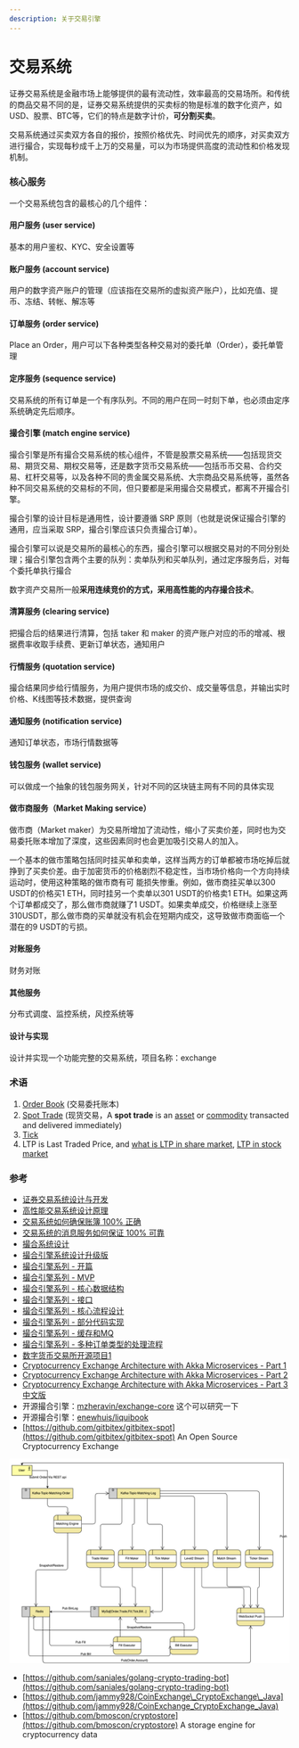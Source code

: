 ```yaml
---
description: 关于交易引擎
---
```


# 交易系统

证券交易系统是金融市场上能够提供的最有流动性，效率最高的交易场所。和传统的商品交易不同的是，证券交易系统提供的买卖标的物是标准的数字化资产，如USD、股票、BTC等，它们的特点是数字计价，**可分割买卖**。

交易系统通过买卖双方各自的报价，按照价格优先、时间优先的顺序，对买卖双方进行撮合，实现每秒成千上万的交易量，可以为市场提供高度的流动性和价格发现机制。

### 核心服务

一个交易系统包含的最核心的几个组件：

#### 用户服务 \(user service\)

基本的用户鉴权、KYC、安全设置等

#### 账户服务 \(account service\)

用户的数字资产账户的管理（应该指在交易所的虚拟资产账户），比如充值、提币、冻结、转帐、解冻等

#### 订单服务 \(order service\)

Place an Order，用户可以下各种类型各种交易对的委托单（Order），委托单管理

#### 定序服务 \(sequence service\)

交易系统的所有订单是一个有序队列。不同的用户在同一时刻下单，也必须由定序系统确定先后顺序。

#### 撮合引擎 \(match engine service\)

撮合引擎是所有撮合交易系统的核心组件，不管是股票交易系统——包括现货交易、期货交易、期权交易等，还是数字货币交易系统——包括币币交易、合约交易、杠杆交易等，以及各种不同的贵金属交易系统、大宗商品交易系统等，虽然各种不同交易系统的交易标的不同，但只要都是采用撮合交易模式，都离不开撮合引擎。

撮合引擎的设计目标是通用性，设计要遵循 SRP 原则（也就是说保证撮合引擎的通用，应当采取 SRP，撮合引擎应该只负责撮合订单）。

撮合引擎可以说是交易所的最核心的东西，撮合引擎可以根据交易对的不同分别处理；撮合引擎包含两个主要的队列：卖单队列和买单队列，通过定序服务后，对每个委托单执行撮合

数字资产交易所一般**采用连续竞价的方式，采用高性能的内存撮合技术**。

#### 清算服务 \(clearing service\)

把撮合后的结果进行清算，包括 taker 和 maker 的资产账户对应的币的增减、根据费率收取手续费、更新订单状态，通知用户

#### 行情服务 \(quotation service\)

撮合结果同步给行情服务，为用户提供市场的成交价、成交量等信息，并输出实时价格、K线图等技术数据，提供查询

#### 通知服务 \(notification service\)

通知订单状态，市场行情数据等

#### 钱包服务 \(wallet service\)

可以做成一个抽象的钱包服务网关，针对不同的区块链主网有不同的具体实现

#### 做市商服务（Market Making service）

做市商（Market maker）为交易所增加了流动性，缩小了买卖价差，同时也为交易委托账本增加了深度，这些因素同时也会更加吸引交易人的加入。

一个基本的做市策略包括同时挂买单和卖单，这样当两方的订单都被市场吃掉后就挣到了买卖价差。由于加密货币的价格剧烈不稳定性，当市场价格向一个方向持续运动时，使用这种策略的做市商有可 能损失惨重。例如，做市商挂买单以300 USDT的价格买1 ETH，同时挂另一个卖单以301 USDT的价格卖1 ETH。如果这两个订单都成交了，那么做市商就赚了1 USDT。如果卖单成交，价格继续上涨至310USDT，那么做市商的买单就没有机会在短期内成交，这导致做市商面临一个潜在的9 USDT的亏损。

#### 对账服务

财务对账

#### 其他服务

分布式调度、监控系统，风控系统等

#### 设计与实现

设计并实现一个功能完整的交易系统，项目名称：exchange

### 术语

1. [Order Book](https://www.investopedia.com/terms/o/order-book.asp) \(交易委托账本\)
2. [Spot Trade](https://investinganswers.com/dictionary/s/spot-trade) \(现货交易，A **spot trade** is an [asset](https://investinganswers.com/dictionary/a/asset) or [commodity](https://investinganswers.com/dictionary/c/commodity) transacted and delivered immediately\)
3. [Tick ](https://www.investopedia.com/terms/t/tick.asp)
4. LTP is Last Traded Price, and [what is LTP in share market](https://www.angelbroking.com/knowledge-center/share-market/what-is-ltp-in-share-market), [LTP in stock market](https://pocketsense.com/ltp-stock-market-6687864.html)

### 参考

* [证券交易系统设计与开发](https://www.liaoxuefeng.com/article/1185272483766752)
* [高性能交易系统设计原理](https://www.liaoxuefeng.com/article/1341133393231906)
* [交易系统如何确保账簿 100% 正确](https://www.liaoxuefeng.com/article/1256044879924224)
* [交易系统的消息服务如何保证 100% 可靠](https://www.liaoxuefeng.com/article/1255966635024608)
* [撮合系统设计](https://mp.weixin.qq.com/s/sU7C2Bs-tqezdMHPD8xSjw)
* [撮合引擎系统设计升级版](https://mp.weixin.qq.com/s/PFIQYbVoSdtkJXZItL_rsw)
* [撮合引擎系列 - 开篇](https://mp.weixin.qq.com/s/y_gcu-pIZFOMZ4QDz9P2Pg)
* [撮合引擎系列 - MVP](https://mp.weixin.qq.com/s/D_p-eMSwx-oXlSLTWwgumw)
* [撮合引擎系列 - 核心数据结构](https://mp.weixin.qq.com/s/MxiGXK7WjbsuK6Le-eNTDg)
* [撮合引擎系列 - 接口](https://mp.weixin.qq.com/s/LVgN1nCVZPYWWEuLKF31fw)
* [撮合引擎系列 - 核心流程设计](https://mp.weixin.qq.com/s/BqLuYkK1WpVdcN4vahGe_g)
* [撮合引擎系列 - 部分代码实现](https://mp.weixin.qq.com/s/09tjjnAYBwVsrLeqMqVdsA)
* [撮合引擎系列 - 缓存和MQ](https://mp.weixin.qq.com/s/-6agdLkVzQwez5IW2jGWVA)
* [撮合引擎系列 - 多种订单类型的处理流程](https://mp.weixin.qq.com/s/vB8TYK12hWpXNYjcxCH5YQ)
* [数字货币交易所开源项目1](https://gitee.com/cexchange/CoinExchange)
* [Cryptocurrency Exchange Architecture with Akka Microservices - Part 1](https://www.linkedin.com/pulse/cryptocurrency-exchange-architecture-akka-part-1-jim-yang?articleId=6453307976605323264#comments-6453307976605323264&trk=public_profile_article_view)
* [Cryptocurrency Exchange Architecture with Akka Microservices - Part 2](https://www.linkedin.com/pulse/cryptocurrency-exchange-architecture-akka-part-2-jim-yang?articleId=6453460455888289792#comments-6453460455888289792&trk=public_profile_article_view)
* [Cryptocurrency Exchange Architecture with Akka Microservices - Part 3](https://www.linkedin.com/pulse/cryptocurrency-exchange-architecture-akka-part-3-jim-yang-1c?articleId=6456366788652392448#comments-6456366788652392448&trk=public_profile_article_view)  [中文版](https://blog.csdn.net/chimigaipangsh8139/article/details/101064387)
* 开源撮合引擎：[mzheravin/exchange-core](https://github.com/mzheravin/exchange-core) 这个可以研究一下
* 开源撮合引擎：[enewhuis/liquibook](https://github.com/enewhuis/liquibook)
* [https://github.com/gitbitex/gitbitex-spot](https://github.com/gitbitex/gitbitex-spot) An Open Source Cryptocurrency Exchange

![gitbitex spot](../../.gitbook/assets/image%20%2849%29.png)

* [https://github.com/saniales/golang-crypto-trading-bot](https://github.com/saniales/golang-crypto-trading-bot)
* [https://github.com/jammy928/CoinExchange\_CryptoExchange\_Java](https://github.com/jammy928/CoinExchange_CryptoExchange_Java)
* [https://github.com/bmoscon/cryptostore](https://github.com/bmoscon/cryptostore) A storage engine for cryptocurrency data



